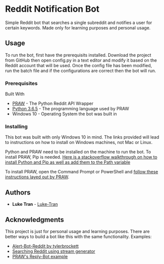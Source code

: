 # Reddit Notification Bot

Simple Reddit bot that searches a single subreddit and notifies a user for certain keywords. Made only for learning purposes and personal usage.

## Usage

To run the bot, first have the prerequisits installed. Download the project from GitHub then open config.py in a text editor and modify it based on the Reddit account that will be used. Once the config file has been modified, run the batch file and if the configurations are correct then the bot will run.

### Prerequisites

Built With

* [PRAW](http://praw.readthedocs.io/en/latest/getting_started/installation.html) - The Python Reddit API Wrapper
* [Python 3.6.5](https://www.python.org/downloads/) - The programming language used by PRAW
* Windows 10 - Operating System the bot was built in

### Installing

This bot was built with only Windows 10 in mind. The links provided will lead to instructions on how to install on Windows machines, not Mac or Linux.

Python and PRAW need to be installed on the machine to run the bot. To install PRAW, Pip is needed. [Here is a stackoverflow walkthrough on how to install Python and Pip as well as add them to the Path variable](https://stackoverflow.com/questions/4750806/how-do-i-install-pip-on-windows)

To install PRAW, open the Command Prompt or PowerShell and [follow these instructions layed out by PRAW](http://praw.readthedocs.io/en/latest/getting_started/installation.html).

## Authors

* **Luke Tran** - [Luke-Tran](https://github.com/Luke-Tran)

## Acknowledgments

This project is just for personal usage and learning purposes. There are better ways to build a bot like this with the same functionality. Examples:

* [Alert-Bot-Reddit by tylerbrockett](https://github.com/tylerbrockett/Alert-Bot-Reddit)
* [Searching Reddit using stream generator](https://www.reddit.com/r/learnpython/comments/5c4jct/my_reddit_notification_bot/d9tz1q1/)
* [PRAW's Reply-Bot example](http://praw.readthedocs.io/en/latest/tutorials/reply_bot.html)
